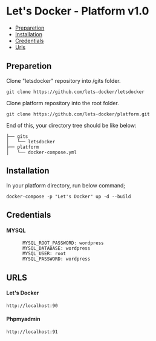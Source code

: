 Let's Docker - Platform v1.0
==============

* [Preparetion](#preparetion)
* [Installation](#installation)
* [Credentials](#credentials)
* [Urls](#urls)

## Preparetion

Clone "letsdocker" repository into /gits folder.

```
git clone https://github.com/lets-docker/letsdocker
```

Clone platform repository into the root folder.

```
git clone https://github.com/lets-docker/platform.git
```

End of this, your directory tree should be like below:

```
├── gits
│   └── letsdocker
├── platform
│   └── docker-compose.yml
```

## Installation

In your platform directory, run below command;

```
docker-compose -p "Let's Docker" up -d --build
```

## Credentials

#### MYSQL
```
      MYSQL_ROOT_PASSWORD: wordpress
      MYSQL_DATABASE: wordpress
      MYSQL_USER: root
      MYSQL_PASSWORD: wordpress
```

## URLS
#### Let's Docker

```
http://localhost:90
```
#### Phpmyadmin

```
http://localhost:91
```
